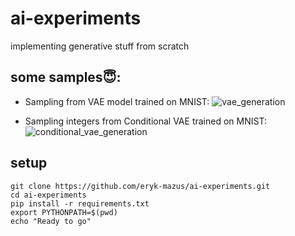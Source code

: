# ai-experiments
implementing generative stuff from scratch

## some samples😇:
* Sampling from VAE model trained on MNIST:
![vae_generation](https://github.com/eryk-mazus/ai-experiments/assets/21311210/e6bf4414-c0d5-460c-8917-2de14ddcf035)

* Sampling integers from Conditional VAE trained on MNIST:
![conditional_vae_generation](https://github.com/eryk-mazus/ai-experiments/assets/21311210/8c0382e7-c313-43b1-8e5d-275b5f840038)


## setup

```shell
git clone https://github.com/eryk-mazus/ai-experiments.git
cd ai-experiments
pip install -r requirements.txt
export PYTHONPATH=$(pwd)
echo "Ready to go"
```